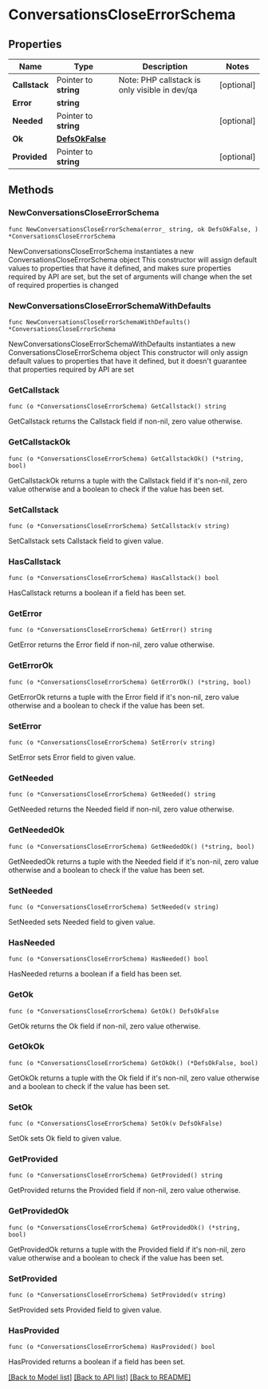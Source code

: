# ConversationsCloseErrorSchema

## Properties

Name | Type | Description | Notes
------------ | ------------- | ------------- | -------------
**Callstack** | Pointer to **string** | Note: PHP callstack is only visible in dev/qa | [optional] 
**Error** | **string** |  | 
**Needed** | Pointer to **string** |  | [optional] 
**Ok** | [**DefsOkFalse**](DefsOkFalse.md) |  | 
**Provided** | Pointer to **string** |  | [optional] 

## Methods

### NewConversationsCloseErrorSchema

`func NewConversationsCloseErrorSchema(error_ string, ok DefsOkFalse, ) *ConversationsCloseErrorSchema`

NewConversationsCloseErrorSchema instantiates a new ConversationsCloseErrorSchema object
This constructor will assign default values to properties that have it defined,
and makes sure properties required by API are set, but the set of arguments
will change when the set of required properties is changed

### NewConversationsCloseErrorSchemaWithDefaults

`func NewConversationsCloseErrorSchemaWithDefaults() *ConversationsCloseErrorSchema`

NewConversationsCloseErrorSchemaWithDefaults instantiates a new ConversationsCloseErrorSchema object
This constructor will only assign default values to properties that have it defined,
but it doesn't guarantee that properties required by API are set

### GetCallstack

`func (o *ConversationsCloseErrorSchema) GetCallstack() string`

GetCallstack returns the Callstack field if non-nil, zero value otherwise.

### GetCallstackOk

`func (o *ConversationsCloseErrorSchema) GetCallstackOk() (*string, bool)`

GetCallstackOk returns a tuple with the Callstack field if it's non-nil, zero value otherwise
and a boolean to check if the value has been set.

### SetCallstack

`func (o *ConversationsCloseErrorSchema) SetCallstack(v string)`

SetCallstack sets Callstack field to given value.

### HasCallstack

`func (o *ConversationsCloseErrorSchema) HasCallstack() bool`

HasCallstack returns a boolean if a field has been set.

### GetError

`func (o *ConversationsCloseErrorSchema) GetError() string`

GetError returns the Error field if non-nil, zero value otherwise.

### GetErrorOk

`func (o *ConversationsCloseErrorSchema) GetErrorOk() (*string, bool)`

GetErrorOk returns a tuple with the Error field if it's non-nil, zero value otherwise
and a boolean to check if the value has been set.

### SetError

`func (o *ConversationsCloseErrorSchema) SetError(v string)`

SetError sets Error field to given value.


### GetNeeded

`func (o *ConversationsCloseErrorSchema) GetNeeded() string`

GetNeeded returns the Needed field if non-nil, zero value otherwise.

### GetNeededOk

`func (o *ConversationsCloseErrorSchema) GetNeededOk() (*string, bool)`

GetNeededOk returns a tuple with the Needed field if it's non-nil, zero value otherwise
and a boolean to check if the value has been set.

### SetNeeded

`func (o *ConversationsCloseErrorSchema) SetNeeded(v string)`

SetNeeded sets Needed field to given value.

### HasNeeded

`func (o *ConversationsCloseErrorSchema) HasNeeded() bool`

HasNeeded returns a boolean if a field has been set.

### GetOk

`func (o *ConversationsCloseErrorSchema) GetOk() DefsOkFalse`

GetOk returns the Ok field if non-nil, zero value otherwise.

### GetOkOk

`func (o *ConversationsCloseErrorSchema) GetOkOk() (*DefsOkFalse, bool)`

GetOkOk returns a tuple with the Ok field if it's non-nil, zero value otherwise
and a boolean to check if the value has been set.

### SetOk

`func (o *ConversationsCloseErrorSchema) SetOk(v DefsOkFalse)`

SetOk sets Ok field to given value.


### GetProvided

`func (o *ConversationsCloseErrorSchema) GetProvided() string`

GetProvided returns the Provided field if non-nil, zero value otherwise.

### GetProvidedOk

`func (o *ConversationsCloseErrorSchema) GetProvidedOk() (*string, bool)`

GetProvidedOk returns a tuple with the Provided field if it's non-nil, zero value otherwise
and a boolean to check if the value has been set.

### SetProvided

`func (o *ConversationsCloseErrorSchema) SetProvided(v string)`

SetProvided sets Provided field to given value.

### HasProvided

`func (o *ConversationsCloseErrorSchema) HasProvided() bool`

HasProvided returns a boolean if a field has been set.


[[Back to Model list]](../README.md#documentation-for-models) [[Back to API list]](../README.md#documentation-for-api-endpoints) [[Back to README]](../README.md)


